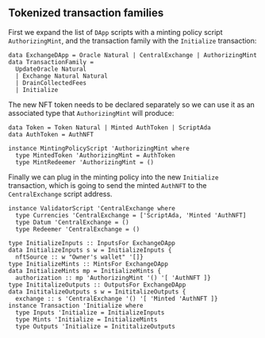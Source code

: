 ## Tokenized transaction families

<!--
~~~ {.haskell}
{-# LANGUAGE DataKinds, ExplicitForAll, KindSignatures, StandaloneKindSignatures,
             PolyKinds, RankNTypes, TypeFamilies, TypeOperators #-}

module NFT where

import Data.Kind (Type)
import GHC.TypeLits (Symbol)
import Numeric.Natural (Natural)
import Family

type instance DApp (t :: TransactionFamily) = ExchangeDApp
type instance Economy ExchangeDApp = Token
~~~
-->

First we expand the list of `DApp` scripts with a minting policy script `AuthorizingMint`, and the transaction family
with the `Initialize` transaction:

~~~ {.haskell}
data ExchangeDApp = Oracle Natural | CentralExchange | AuthorizingMint
data TransactionFamily =
  UpdateOracle Natural
  | Exchange Natural Natural
  | DrainCollectedFees
  | Initialize
~~~

The new NFT token needs to be declared separately so we can use it as an associated type that `AuthorizingMint` will
produce:

~~~ {.haskell}
data Token = Token Natural | Minted AuthToken | ScriptAda
data AuthToken = AuthNFT

instance MintingPolicyScript 'AuthorizingMint where
  type MintedToken 'AuthorizingMint = AuthToken
  type MintRedeemer 'AuthorizingMint = ()
~~~

Finally we can plug in the minting policy into the new `Initialize` transaction, which is going to send the minted
`AuthNFT` to the `CentralExchange` script address.

~~~ {.haskell}
instance ValidatorScript 'CentralExchange where
  type Currencies 'CentralExchange = ['ScriptAda, 'Minted 'AuthNFT]
  type Datum 'CentralExchange = ()
  type Redeemer 'CentralExchange = ()

type InitializeInputs :: InputsFor ExchangeDApp
data InitializeInputs s w = InitializeInputs {
  nftSource :: w "Owner's wallet" '[]}
type InitializeMints :: MintsFor ExchangeDApp
data InitializeMints mp = InitializeMints {
  authorization :: mp 'AuthorizingMint '() '[ 'AuthNFT ]}
type InititalizeOutputs :: OutputsFor ExchangeDApp
data InititalizeOutputs s w = InititalizeOutputs {
  exchange :: s 'CentralExchange '() '[ 'Minted 'AuthNFT ]}
instance Transaction 'Initialize where
  type Inputs 'Initialize = InitializeInputs
  type Mints 'Initialize = InitializeMints
  type Outputs 'Initialize = InititalizeOutputs
~~~
